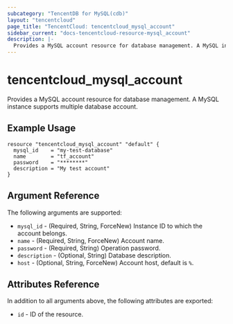 ```yaml
---
subcategory: "TencentDB for MySQL(cdb)"
layout: "tencentcloud"
page_title: "TencentCloud: tencentcloud_mysql_account"
sidebar_current: "docs-tencentcloud-resource-mysql_account"
description: |-
  Provides a MySQL account resource for database management. A MySQL instance supports multiple database account.
---
```


# tencentcloud_mysql_account

Provides a MySQL account resource for database management. A MySQL instance supports multiple database account.

## Example Usage

```hcl
resource "tencentcloud_mysql_account" "default" {
  mysql_id    = "my-test-database"
  name        = "tf_account"
  password    = "********"
  description = "My test account"
}
```

## Argument Reference

The following arguments are supported:

* `mysql_id` - (Required, String, ForceNew) Instance ID to which the account belongs.
* `name` - (Required, String, ForceNew) Account name.
* `password` - (Required, String) Operation password.
* `description` - (Optional, String) Database description.
* `host` - (Optional, String, ForceNew) Account host, default is `%`.

## Attributes Reference

In addition to all arguments above, the following attributes are exported:

* `id` - ID of the resource.



